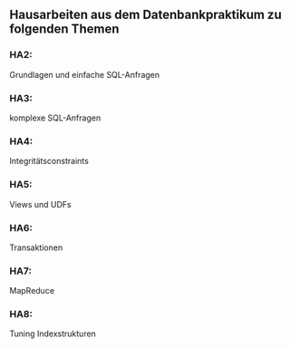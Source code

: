 ## Hausarbeiten aus dem Datenbankpraktikum zu folgenden Themen

### HA2:
Grundlagen und einfache SQL-Anfragen
### HA3:
komplexe SQL-Anfragen
### HA4:
Integritätsconstraints
### HA5:
Views und UDFs
### HA6:
Transaktionen
### HA7:
MapReduce
### HA8:
Tuning Indexstrukturen
